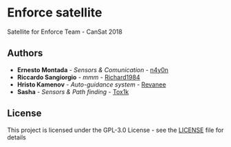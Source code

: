 # Enforce satellite

Satellite for Enforce Team - CanSat 2018

## Authors

* **Ernesto Montada** - *Sensors & Comunication* - [n4y0n](https://github.com/n4y0n)
* **Riccardo Sangiorgio** - *mmm* - [Richard1984](https://github.com/Richard1984)
* **Hristo Kamenov** - *Auto-guidance system* - [Revanee](https://github.com/Revanee)
* **Sasha** - *Sensors & Path finding* - [Tox1k](https://github.com/Tox1k)

## License

This project is licensed under the GPL-3.0 License - see the [LICENSE](LICENSE) file for details
